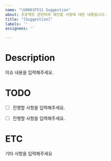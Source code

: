 ```yaml
---
name: "\U0001F511 Suggestion"
about: 프로젝트 관련하여 제안할 사항에 대한 내용입니다.
title: "[Suggestion]"
labels: ''
assignees: ''

---
```


# Description

이슈 내용을 입력해주세요.
  

# TODO
- [ ] 진행할 사항을 입력해주세요.
- [ ] 진행할 사항을 입력해주세요.

  
# ETC
기타 사항을 입력해주세요

